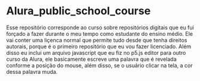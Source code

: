 # Alura_public_school_course
Esse repositório corresponde ao curso sobre repositórios digitais que eu fui forçado a fazer durante o meu tempo como estudante do ensino médio.
Ele vai conter uma liçenca normal que permite tudo desde que tenha direitos autorais, porque é o primeiro repositório que eu vou fazer licenciado.
Além disso eu inclui um arquivo javascript que eu fiz no p5.js editor para outro curso da Alura, ele basicamente escreve uma palavra que é revelada conforme a posição do mouse, além disso, se o usuário clicar na tela, a cor dessa palavra muda.
